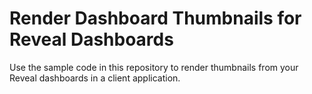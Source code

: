 # Render Dashboard Thumbnails for Reveal Dashboards
Use the sample code in this repository to render thumbnails from your Reveal dashboards in a client application.

